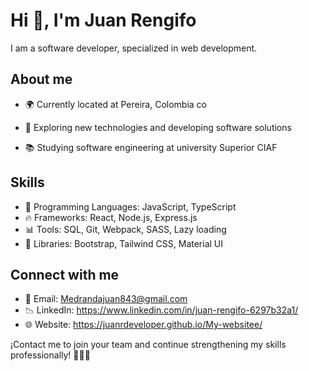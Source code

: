 # Hi 👋, I'm Juan Rengifo 

I am a software developer, specialized in web development.


## About me

- 🌍 Currently located at Pereira, Colombia co</p>
- 🧐 Exploring new technologies and developing software solutions</p>
- 📚 Studying software engineering at university Superior CIAF</p>

## Skills

- 📌 Programming Languages: JavaScript, TypeScript
- 🔥 Frameworks: React, Node.js, Express.js
- 📊 Tools: SQL, Git, Webpack, SASS, Lazy loading
- 🔋 Libraries: Bootstrap, Tailwind CSS, Material UI


## Connect with me

- 📩 Email: Medrandajuan843@gmail.com
- 📉 LinkedIn: https://www.linkedin.com/in/juan-rengifo-6297b32a1/
- 🌐 Website: https://juanrdeveloper.github.io/My-websitee/

¡Contact me to join your team and continue strengthening my skills professionally! 👨🏽‍💻
    
 
 




